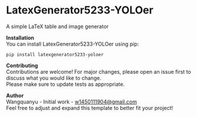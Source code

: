 # LatexGenerator5233-YOLOer  
A simple LaTeX table and image generator

**Installation**  
You can install LatexGenerator5233-YOLOer using pip:  
```
pip install latexgenerator5233-yoloer
```

**Contributing**  
Contributions are welcome! For major changes, please open an issue first to discuss what you would like to change.  
Please make sure to update tests as appropriate.

**Author**  
Wangquanyu - Initial work - w1450111904@gmail.com  
Feel free to adjust and expand this template to better fit your project!
